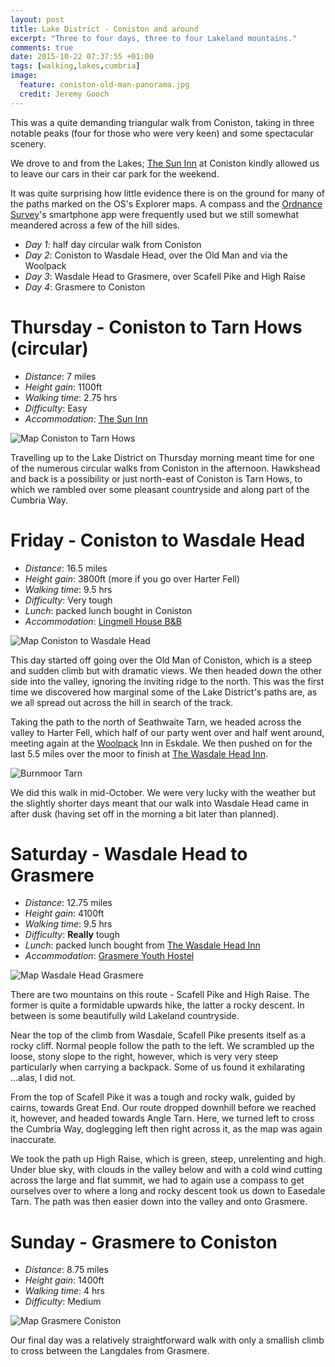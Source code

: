 ```yaml
---
layout: post
title: Lake District - Coniston and around
excerpt: "Three to four days, three to four Lakeland mountains."
comments: true
date: 2015-10-22 07:37:55 +01:00
tags: [walking,lakes,cumbria]
image:
  feature: coniston-old-man-panorama.jpg
  credit: Jeremy Gooch
---
```


This was a quite demanding triangular walk from Coniston, taking in three notable peaks (four for those who were very keen) and some spectacular scenery.

We drove to and from the Lakes; [The Sun Inn] at Coniston kindly allowed us to leave our cars in their car park for the weekend.

It was quite surprising how little evidence there is on the ground for many of the paths marked on the OS's Explorer maps.  A compass and the [Ordnance Survey]'s smartphone app were frequently used but we still somewhat meandered across a few of the hill sides.

- *Day 1*: half day circular walk from Coniston
- *Day 2*: Coniston to Wasdale Head, over the Old Man and via the Woolpack
- *Day 3*: Wasdale Head to Grasmere, over Scafell Pike and High Raise
- *Day 4*: Grasmere to Coniston


# Thursday - Coniston to Tarn Hows (circular)

- *Distance*: 7 miles
- *Height gain*: 1100ft
- *Walking time*: 2.75 hrs
- *Difficulty*: Easy
- *Accommodation*: [The Sun Inn]

![Map Coniston to Tarn Hows](/images/map-coniston-tarn-hows.png)

Travelling up to the Lake District on Thursday morning meant time for one of the numerous circular walks from Coniston in the afternoon.  Hawkshead and back is a possibility or just north-east of Coniston is Tarn Hows, to which we rambled over some pleasant countryside and along part of the Cumbria Way.


# Friday - Coniston to Wasdale Head

- *Distance*: 16.5 miles
- *Height gain*: 3800ft (more if you go over Harter Fell)
- *Walking time*: 9.5 hrs
- *Difficulty*: Very tough
- *Lunch*: packed lunch bought in Coniston
- *Accommodation*: [Lingmell House B&B]

![Map Coniston to Wasdale Head](/images/map-coniston-wasdale-head.png)

This day started off going over the Old Man of Coniston, which is a steep and sudden climb but with dramatic views.  We then headed down the other side into the valley, ignoring the inviting ridge to the north.  This was the first time we discovered how marginal some of the Lake District's paths are, as we all spread out across the hill in search of the track.

Taking the path to the north of Seathwaite Tarn,  we headed across the valley to Harter Fell, which half of our party went over and half went around, meeting again at the [Woolpack] Inn in Eskdale.  We then pushed on for the last 5.5 miles over the moor to finish at [The Wasdale Head Inn].

![Burnmoor Tarn](/images/burnmoor-tarn.jpg)

We did this walk in mid-October.  We were very lucky with the weather but the slightly shorter days meant that our walk into Wasdale Head came in after dusk (having set off in the morning a bit later than planned).

# Saturday - Wasdale Head to Grasmere

- *Distance*: 12.75 miles
- *Height gain*: 4100ft
- *Walking time*: 9.5 hrs
- *Difficulty*: **Really** tough
- *Lunch*: packed lunch bought from [The Wasdale Head Inn]
- *Accommodation*: [Grasmere Youth Hostel]

![Map Wasdale Head Grasmere](/images/map-wasdale-head-grasmere.png)

There are two mountains on this route - Scafell Pike and High Raise.  The former is quite a formidable upwards hike, the latter a rocky descent.  In between is some beautifully wild Lakeland countryside.

Near the top of the climb from Wasdale, Scafell Pike presents itself as a rocky cliff.  Normal people follow the path to the left.  We scrambled up the loose, stony slope to the right, however, which is very very steep particularly when carrying a backpack.  Some of us found it exhilarating ...alas, I did not.

From the top of Scafell Pike it was a tough and rocky walk, guided by cairns, towards Great End.  Our route dropped downhill before we reached it, however, and headed towards Angle Tarn.  Here, we turned left to cross the Cumbria Way, doglegging left then right across it, as the map was again inaccurate.

We took the path up High Raise, which is green, steep, unrelenting and high.  Under blue sky, with clouds in the valley below and with a cold wind cutting across the large and flat summit, we had to again use a compass to get ourselves over to where a long and rocky descent took us down to Easedale Tarn.  The path was then easier down into the valley and onto Grasmere.


# Sunday - Grasmere to Coniston

- *Distance*: 8.75 miles
- *Height gain*: 1400ft
- *Walking time*: 4 hrs
- *Difficulty*: Medium

![Map Grasmere Coniston](/images/map-grasmere-coniston.png)

Our final day was a relatively straightforward walk with only a smallish climb to cross between the Langdales from Grasmere.


[Ordnance Survey]: http://www.ordnancesurvey.co.uk/
[The Sun Inn]: http://thesunconiston.com/
[Woolpack]: http://www.woolpack.co.uk/
[The Wasdale Head Inn]: http://www.wasdale.com/
[Lingmell House B&B]: http://www.wasdale.com/11.html
[Grasmere Youth Hostel]: http://www.yha.org.uk/hostel/grasmere-butharlyp-howe